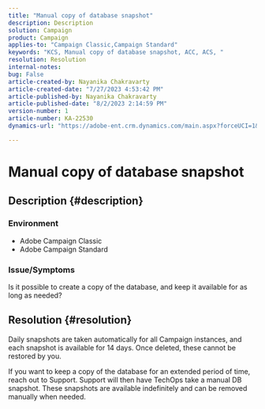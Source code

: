 ```yaml
---
title: "Manual copy of database snapshot"
description: Description
solution: Campaign
product: Campaign
applies-to: "Campaign Classic,Campaign Standard"
keywords: "KCS, Manual copy of database snapshot, ACC, ACS, "
resolution: Resolution
internal-notes: 
bug: False
article-created-by: Nayanika Chakravarty
article-created-date: "7/27/2023 4:53:42 PM"
article-published-by: Nayanika Chakravarty
article-published-date: "8/2/2023 2:14:59 PM"
version-number: 1
article-number: KA-22530
dynamics-url: "https://adobe-ent.crm.dynamics.com/main.aspx?forceUCI=1&pagetype=entityrecord&etn=knowledgearticle&id=d7f6e322-9e2c-ee11-bdf4-6045bd006149"

---
```

# Manual copy of database snapshot

## Description {#description}


### Environment

- Adobe Campaign Classic
- Adobe Campaign Standard


### Issue/Symptoms

Is it possible to create a copy of the database, and keep it available for as long as needed?


## Resolution {#resolution}


Daily snapshots are taken automatically for all Campaign instances, and each snapshot is available for 14 days. Once deleted, these cannot be restored by you.

If you want to keep a copy of the database for an extended period of time, reach out to Support. Support will then have TechOps take a manual DB snapshot. These snapshots are available indefinitely and can be removed manually when needed.
